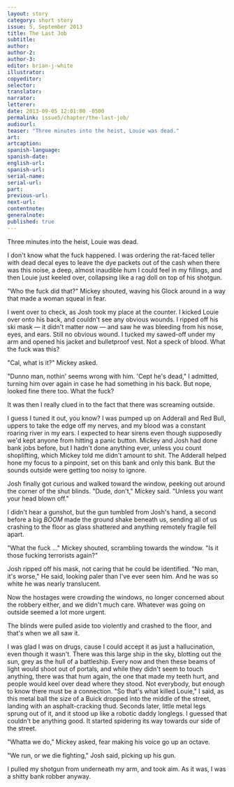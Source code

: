```yaml
---
layout: story
category: short story
issue: 5, September 2013
title: The Last Job
subtitle:
author:
author-2:
author-3:
editor: brian-j-white
illustrator:
copyeditor:
selector:
translator:
narrator:
letterer:
date: 2013-09-05 12:01:00 -0500
permalink: issue5/chapter/the-last-job/
audiourl:
teaser: "Three minutes into the heist, Louie was dead."
art:
artcaption:
spanish-language:
spanish-date:
english-url:
spanish-url:
serial-name:
serial-url:
part:
previous-url:
next-url:
contentnote:
generalnote:
published: true
---
```


Three minutes into the heist, Louie was dead.

I don't know what the fuck happened. I was ordering the rat-faced teller with dead decal eyes to leave the dye packets out of the cash when there was this noise, a deep, almost inaudible hum I could feel in my fillings, and then Louie just keeled over, collapsing like a rag doll on top of his shotgun.

"Who the fuck did that?" Mickey shouted, waving his Glock around in a way that made a woman squeal in fear.

I went over to check, as Josh took my place at the counter. I kicked Louie over onto his back, and couldn't see any obvious wounds. I ripped off his ski mask — it didn't matter now — and saw he was bleeding from his nose, eyes, and ears. Still no obvious wound. I tucked my sawed-off under my arm and opened his jacket and bulletproof vest. Not a speck of blood. What the fuck was this?

"Cal, what is it?" Mickey asked.

"Dunno man, nothin' seems wrong with him. 'Cept he's dead," I admitted, turning him over again in case he had something in his back. But nope, looked fine there too. What the fuck?

It was then I really clued in to the fact that there was screaming outside.

I guess I tuned it out, you know? I was pumped up on Adderall and Red Bull, uppers to take the edge off my nerves, and my blood was a constant roaring river in my ears. I expected to hear sirens even though supposedly we'd kept anyone from hitting a panic button. Mickey and Josh had done bank jobs before, but I hadn't done anything ever, unless you count shoplifting, which Mickey told me didn't amount to shit. The Adderall helped hone my focus to a pinpoint, set on this bank and only this bank. But the sounds outside were getting too noisy to ignore.

Josh finally got curious and walked toward the window, peeking out around the corner of the shut blinds. "Dude, don't," Mickey said. "Unless you want your head blown off."

I didn't hear a gunshot, but the gun tumbled from Josh's hand, a second before a big _BOOM_ made the ground shake beneath us, sending all of us crashing to the floor as glass shattered and anything remotely fragile fell apart.

"What the fuck …" Mickey shouted, scrambling towards the window. "Is it those fucking terrorists again?"

Josh ripped off his mask, not caring that he could be identified. "No man, it's worse," He said, looking paler than I've ever seen him. And he was so white he was nearly translucent.

Now the hostages were crowding the windows, no longer concerned about the robbery either, and we didn't much care. Whatever was going on outside seemed a lot more urgent.

The blinds were pulled aside too violently and crashed to the floor, and that's when we all saw it.

I was glad I was on drugs, cause I could accept it as just a hallucination, even though it wasn't. There was this large ship in the sky, blotting out the sun, grey as the hull of a battleship. Every now and then these beams of light would shoot out of portals, and while they didn't seem to touch anything, there was that hum again, the one that made my teeth hurt, and people would keel over dead where they stood. Not everybody, but enough to know there must be a connection. "So that's what killed Louie," I said, as this metal ball the size of a Buick dropped into the middle of the street, landing with an asphalt-cracking thud. Seconds later, little metal legs sprung out of it, and it stood up like a robotic daddy longlegs. I guessed that couldn't be anything good. It started spidering its way towards our side of the street.

"Whatta we do," Mickey asked, fear making his voice go up an octave.

"We run, or we die fighting," Josh said, picking up his gun.

I pulled my shotgun from underneath my arm, and took aim. As it was, I was a shitty bank robber anyway.
